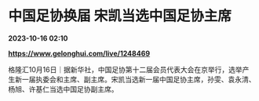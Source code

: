 # 中国足协换届 宋凯当选中国足协主席

**2023-10-16 02:10**

**https://www.gelonghui.com/live/1248469**

格隆汇10月16日｜据新华社，中国足协第十二届会员代表大会在京举行，选举产生新一届执委会和主席、副主席。宋凯当选新一届中国足协主席，孙雯、袁永清、杨旭、许基仁当选中国足协副主席。